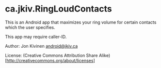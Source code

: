 # ca.jkiv.RingLoudContacts

This is an Android app that maximizes your ring volume for certain contacts which the user specifies.

This app may require caller-ID.

Author: Jon Kivinen <android@jkiv.ca>

License: (Creative Commons Attribution Share Alike)[http://creativecommons.org/about/licenses]
